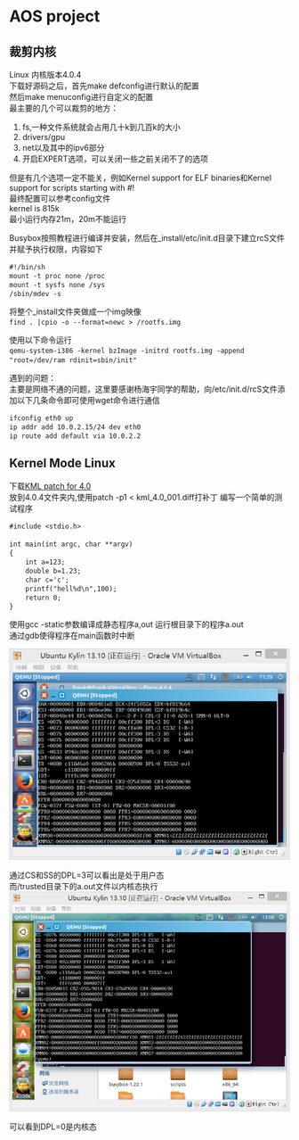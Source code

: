 # AOS project

## 裁剪内核
Linux 内核版本4.0.4  
下载好源码之后，首先make defconfig进行默认的配置  
然后make menuconfig进行自定义的配置  
最主要的几个可以裁剪的地方：  

 1.  fs,一种文件系统就会占用几十k到几百k的大小  
 2.  drivers/gpu  
 3.  net以及其中的ipv6部分  
 4.  开启EXPERT选项，可以关闭一些之前关闭不了的选项  

但是有几个选项一定不能关，例如Kernel support for ELF binaries和Kernel support for scripts starting with #!  
最终配置可以参考config文件  
kernel is 815k  
最小运行内存21m，20m不能运行  

Busybox按照教程进行编译并安装，然后在_install/etc/init.d目录下建立rcS文件并赋予执行权限，内容如下
```
#!/bin/sh
mount -t proc none /proc
mount -t sysfs none /sys
/sbin/mdev -s
```
将整个_install文件夹做成一个img映像  
`find . |cpio -o --format=newc > /rootfs.img`

使用以下命令运行  
`qemu-system-i386 -kernel bzImage -initrd rootfs.img -append "root=/dev/ram rdinit=sbin/init"`

遇到的问题：  
主要是网络不通的问题，这里要感谢杨海宇同学的帮助，向/etc/init.d/rcS文件添加以下几条命令即可使用wget命令进行通信  
```
ifconfig eth0 up
ip addr add 10.0.2.15/24 dev eth0
ip route add default via 10.0.2.2
```

## Kernel Mode Linux
下载[KML patch for 4.0](http://web.yl.is.s.u-tokyo.ac.jp/~tosh/kml/kml/for4.x/kml_4.0_001.diff.gz)  
放到4.0.4文件夹内,使用patch -p1 < kml_4.0_001.diff打补丁
编写一个简单的测试程序
```
#include <stdio.h>

int main(int argc, char **argv)
{
	int a=123;
	double b=1.23;
	char c='c';
	printf("hell%d\n",100);
	return 0;
}
```
使用gcc -static参数编译成静态程序a,out
运行根目录下的程序a.out  
通过gdb使得程序在main函数时中断

![user](user.png)

通过CS和SS的DPL=3可以看出是处于用户态  
而/trusted目录下的a.out文件以内核态执行  
![kernel](kernel.png)

可以看到DPL=0是内核态  
